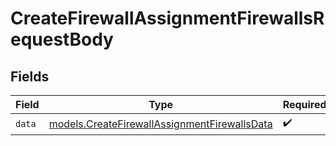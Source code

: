 # CreateFirewallAssignmentFirewallsRequestBody


## Fields

| Field                                                                                              | Type                                                                                               | Required                                                                                           | Description                                                                                        |
| -------------------------------------------------------------------------------------------------- | -------------------------------------------------------------------------------------------------- | -------------------------------------------------------------------------------------------------- | -------------------------------------------------------------------------------------------------- |
| `data`                                                                                             | [models.CreateFirewallAssignmentFirewallsData](../models/createfirewallassignmentfirewallsdata.md) | :heavy_check_mark:                                                                                 | N/A                                                                                                |